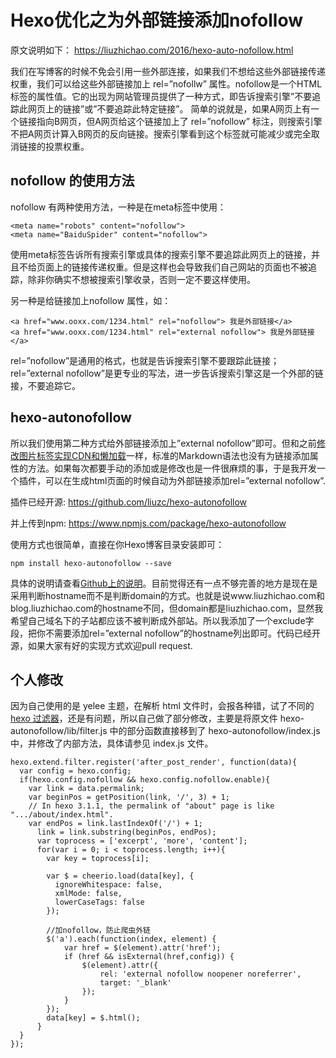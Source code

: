 # Hexo优化之为外部链接添加nofollow

原文说明如下： https://liuzhichao.com/2016/hexo-auto-nofollow.html

我们在写博客的时候不免会引用一些外部连接，如果我们不想给这些外部链接传递权重，我们可以给这些外部链接加上 rel=”nofollw” 属性。nofollow是一个HTML标签的属性值。它的出现为网站管理员提供了一种方式，即告诉搜索引擎”不要追踪此网页上的链接”或”不要追踪此特定链接”。
简单的说就是，如果A网页上有一个链接指向B网页，但A网页给这个链接加上了 rel=”nofollow” 标注，则搜索引擎不把A网页计算入B网页的反向链接。搜索引擎看到这个标签就可能减少或完全取消链接的投票权重。

## nofollow 的使用方法

nofollow 有两种使用方法，一种是在meta标签中使用：
```
<meta name="robots" content="nofollow"> 
<meta name="BaiduSpider" content="nofollow">
```
使用meta标签告诉所有搜索引擎或具体的搜索引擎不要追踪此网页上的链接，并且不给页面上的链接传递权重。但是这样也会导致我们自己网站的页面也不被追踪，除非你确实不想被搜索引擎收录，否则一定不要这样使用。

另一种是给链接加上nofollow 属性，如：
```
<a href="www.ooxx.com/1234.html" rel="nofollow"> 我是外部链接</a> 
<a href="www.ooxx.com/1234.html" rel="external nofollow"> 我是外部链接</a>
```
rel=”nofollow”是通用的格式，也就是告诉搜索引擎不要跟踪此链接；rel=”external nofollow”是更专业的写法，进一步告诉搜索引擎这是一个外部的链接，不要追踪它。

## hexo-autonofollow

所以我们使用第二种方式给外部链接添加上”external nofollow”即可。但和之前[修改图片标签实现CDN和懒加载](https://liuzhichao.com/2016/hexo-cdn-lazyload.html)一样，标准的Markdown语法也没有为链接添加属性的方法。如果每次都要手动的添加或是修改也是一件很麻烦的事，于是我开发一个插件，可以在生成html页面的时候自动为外部链接添加rel=”external nofollow”.

插件已经开源: https://github.com/liuzc/hexo-autonofollow

并上传到npm: https://www.npmjs.com/package/hexo-autonofollow

使用方式也很简单，直接在你Hexo博客目录安装即可：
```
npm install hexo-autonofollow --save
```
具体的说明请查看[Github上的说明](https://github.com/liuzc/hexo-autonofollow)。目前觉得还有一点不够完善的地方是现在是采用判断hostname而不是判断domain的方式。也就是说www.liuzhichao.com和blog.liuzhichao.com的hostname不同，但domain都是liuzhichao.com，显然我希望自己域名下的子站都应该不被判断成外部站。所以我添加了一个exclude字段，把你不需要添加rel=”external nofollow”的hostname列出即可。代码已经开源，如果大家有好的实现方式欢迎pull request.

## 个人修改

因为自己使用的是 yelee 主题，在解析 html 文件时，会报各种错，试了不同的 [hexo 过滤器](https://hexo.io/zh-cn/api/filter.html)，还是有问题，所以自己做了部分修改，主要是将原文件 hexo-autonofollow/lib/filter.js 中的部分函数直接移到了 hexo-autonofollow/index.js 中，并修改了内部方法，具体请参见 index.js 文件。
```
hexo.extend.filter.register('after_post_render', function(data){
  var config = hexo.config;
  if(hexo.config.nofollow && hexo.config.nofollow.enable){
    var link = data.permalink;
  	var beginPos = getPosition(link, '/', 3) + 1;
  	// In hexo 3.1.1, the permalink of "about" page is like ".../about/index.html".
  	var endPos = link.lastIndexOf('/') + 1;
      link = link.substring(beginPos, endPos);
      var toprocess = ['excerpt', 'more', 'content'];
      for(var i = 0; i < toprocess.length; i++){
        var key = toprocess[i];

        var $ = cheerio.load(data[key], {
          ignoreWhitespace: false,
          xmlMode: false,
          lowerCaseTags: false
        });

        //加nofollow，防止爬虫外链
        $('a').each(function(index, element) {
            var href = $(element).attr('href');
            if (href && isExternal(href,config)) {
                $(element).attr({
                    rel: 'external nofollow noopener noreferrer',
                    target: '_blank'
                });
            }
        });
        data[key] = $.html();
      }
  }
});
```